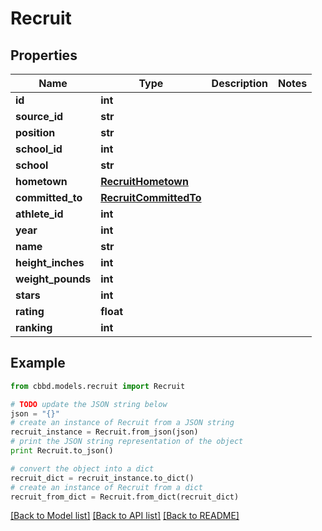 # Recruit


## Properties
Name | Type | Description | Notes
------------ | ------------- | ------------- | -------------
**id** | **int** |  | 
**source_id** | **str** |  | 
**position** | **str** |  | 
**school_id** | **int** |  | 
**school** | **str** |  | 
**hometown** | [**RecruitHometown**](RecruitHometown.md) |  | 
**committed_to** | [**RecruitCommittedTo**](RecruitCommittedTo.md) |  | 
**athlete_id** | **int** |  | 
**year** | **int** |  | 
**name** | **str** |  | 
**height_inches** | **int** |  | 
**weight_pounds** | **int** |  | 
**stars** | **int** |  | 
**rating** | **float** |  | 
**ranking** | **int** |  | 

## Example

```python
from cbbd.models.recruit import Recruit

# TODO update the JSON string below
json = "{}"
# create an instance of Recruit from a JSON string
recruit_instance = Recruit.from_json(json)
# print the JSON string representation of the object
print Recruit.to_json()

# convert the object into a dict
recruit_dict = recruit_instance.to_dict()
# create an instance of Recruit from a dict
recruit_from_dict = Recruit.from_dict(recruit_dict)
```
[[Back to Model list]](../README.md#documentation-for-models) [[Back to API list]](../README.md#documentation-for-api-endpoints) [[Back to README]](../README.md)


